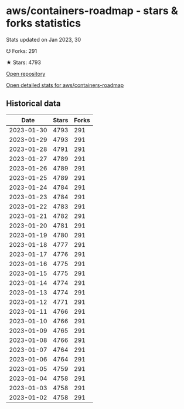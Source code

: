 # aws/containers-roadmap - stars & forks statistics

Stats updated on Jan 2023, 30

☋ Forks: 291

★ Stars: 4793

[Open repository](https://github.com/aws/containers-roadmap)

[Open detailed stats for aws/containers-roadmap](https://reviewgithub.com/rep/aws/containers-roadmap)

## Historical data
| Date | Stars | Forks |
|------|-------|-------|
| 2023-01-30 | 4793 | 291 | 
| 2023-01-29 | 4793 | 291 | 
| 2023-01-28 | 4791 | 291 | 
| 2023-01-27 | 4789 | 291 | 
| 2023-01-26 | 4789 | 291 | 
| 2023-01-25 | 4789 | 291 | 
| 2023-01-24 | 4784 | 291 | 
| 2023-01-23 | 4784 | 291 | 
| 2023-01-22 | 4783 | 291 | 
| 2023-01-21 | 4782 | 291 | 
| 2023-01-20 | 4781 | 291 | 
| 2023-01-19 | 4780 | 291 | 
| 2023-01-18 | 4777 | 291 | 
| 2023-01-17 | 4776 | 291 | 
| 2023-01-16 | 4775 | 291 | 
| 2023-01-15 | 4775 | 291 | 
| 2023-01-14 | 4774 | 291 | 
| 2023-01-13 | 4774 | 291 | 
| 2023-01-12 | 4771 | 291 | 
| 2023-01-11 | 4766 | 291 | 
| 2023-01-10 | 4766 | 291 | 
| 2023-01-09 | 4765 | 291 | 
| 2023-01-08 | 4766 | 291 | 
| 2023-01-07 | 4764 | 291 | 
| 2023-01-06 | 4764 | 291 | 
| 2023-01-05 | 4759 | 291 | 
| 2023-01-04 | 4758 | 291 | 
| 2023-01-03 | 4758 | 291 | 
| 2023-01-02 | 4758 | 291 | 

